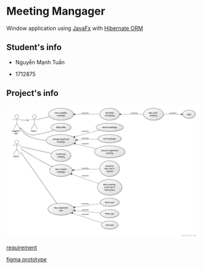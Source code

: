 
# Meeting Mangager

Window application using [JavaFx](https://openjfx.io/) with [Hibernate ORM](https://hibernate.org/)

  

## Student's info

* Nguyễn Mạnh Tuấn

* 1712875

  

## Project's info
![use cases](https://github.com/Az3r/MeetingManager/blob/master/document/use-case.png "Use case diagram")

[requirement](https://github.com/Az3r/MeetingManager/blob/master/document/requirement.pdf)

[figma prototype](https://www.figma.com/file/uHQH9yLd98ozFIYeMp0gET/Javafx?node-id=0%3A1)